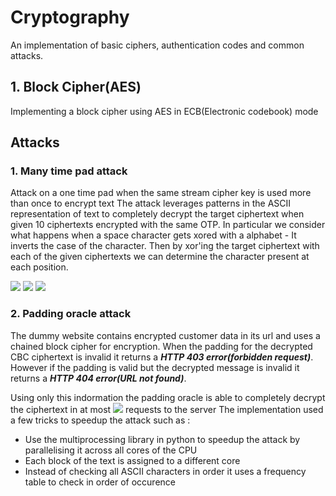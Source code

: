 # Cryptography
An implementation of basic ciphers, authentication codes and common attacks.

## 1. Block Cipher(AES)
Implementing a block cipher using AES in ECB(Electronic codebook) mode

## Attacks
### 1. Many time pad attack

Attack on a one time pad when the same stream cipher key is used more than once to encrypt text
The attack leverages patterns in the ASCII representation of text to completely decrypt the target ciphertext when given 10 ciphertexts encrypted with the same OTP.
In particular we consider what happens when a space character gets xored with a alphabet - It inverts the case of the character.
Then by xor'ing the target ciphertext with each of the given ciphertexts we can determine the character present at each position.
  
  <img src="https://render.githubusercontent.com/render/math?math=c_1=k \oplus m_1">
  <img src="https://render.githubusercontent.com/render/math?math=c_2=k \oplus m_2">
  <img src="https://render.githubusercontent.com/render/math?math=c_1 \oplus c_2 = m_1 \oplus m_2">
  
### 2. Padding oracle attack
The dummy website contains encrypted customer data in its url and uses a chained block cipher for encryption.
When the padding for the decrypted CBC ciphertext is invalid it returns a _**HTTP 403 error(forbidden request)**_.
However if the padding is valid but the decrypted message is invalid it returns a _**HTTP 404 error(URL not found)**_.

Using only this indormation the padding oracle is able to completely decrypt the ciphertext in at most <img src="https://render.githubusercontent.com/render/math?math=256 * |m|"> requests to the server
The implementation used a few tricks to speedup the attack such as :

- Use the multiprocessing library in python to speedup the attack by parallelising it across all cores of the CPU
- Each block of the text is assigned to a different core
- Instead of checking all ASCII characters in order it uses a frequency table to check in order of occurence 
